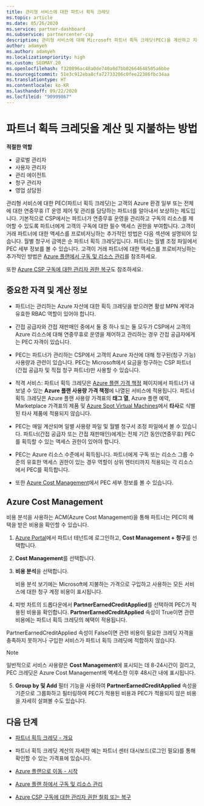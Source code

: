 ```yaml
---
title: 관리형 서비스에 대한 파트너 획득 크레딧
ms.topic: article
ms.date: 05/26/2020
ms.service: partner-dashboard
ms.subservice: partnercenter-csp
description: 관리형 서비스에 대해 Microsoft 파트너 획득 크레딧(PEC)을 계산하고 지불하는 방법과 자격을 갖추는 방법에 대해 알아봅니다.
author: adamyeh
ms.author: adamyeh
ms.localizationpriority: high
ms.custom: SEOMAY.20
ms.openlocfilehash: f320896ac48a0de740a0d7bb02664648505a6bbe
ms.sourcegitcommit: 51e3c912eba8cfa72733206c0fee22386fbc34aa
ms.translationtype: HT
ms.contentlocale: ko-KR
ms.lasthandoff: 09/22/2020
ms.locfileid: "90999867"
---
```

# <a name="how-the-partner-earned-credit-is-calculated-and-paid"></a>파트너 획득 크레딧을 계산 및 지불하는 방법

**적절한 역할**

- 글로벌 관리자
- 사용자 관리자
- 관리 에이전트
- 청구 관리자
- 영업 상담원

관리형 서비스에 대한 PEC(파트너 획득 크레딧)는 고객의 Azure 환경 일부 또는 전체에 대한 연중무휴 IT 운영 제어 및 관리를 담당하는 파트너를 알아내서 보상하는 제도입니다. 기본적으로 CSP에서는 파트너가 연중무휴 운영을 관리하고 구독의 리소스를 제어할 수 있도록 파트너에게 고객의 구독에 대한 필수 액세스 권한을 부여합니다. 고객이 거래 파트너에 대한 액세스를 프로비저닝하는 추가적인 방법은 다음 섹션에 설명되어 있습니다. 월별 청구서 금액은 순 파트너 획득 크레딧입니다. 파트너는 월별 조정 파일에서 PEC 세부 정보를 볼 수 있습니다. 고객이 거래 파트너에 대한 액세스를 프로비저닝하는 추가적인 방법은 [Azure 플랜에서 구독 및 리소스 관리](azure-plan-manage.md)를 참조하세요.

또한 [Azure CSP 구독에 대한 관리자 권한 복구](revoke-reinstate-csp.md)도 참조하세요.

## <a name="important-eligibility-and-calculation-information"></a>중요한 자격 및 계산 정보

- 파트너는 관리하는 Azure 자산에 대한 획득 크레딧을 받으려면 활성 MPN 계약과 유효한 RBAC 역할이 있어야 합니다. 

- 간접 공급자와 간접 재판매인 중에서 둘 중 하나 또는 둘 모두가 CSP에서 고객의 Azure 리소스에 대해 연중무휴로 운영을 제어하고 관리하는 경우 간접 공급자에게는 PEC 자격이 있습니다.

- PEC는 파트너가 관리하는 CSP에서 고객의 Azure 자산에 대해 청구된(청구 가능) 사용량과 관련이 있습니다. PEC는 Microsoft에서 요금을 청구하는 CSP 파트너(간접 공급자 및 직접 청구 파트너)만 사용할 수 있습니다. 

- 적격 서비스: 파트너 획득 크레딧은 [Azure 플랜 가격 책정](https://partner.microsoft.com/commerce/sales) 페이지에서 파트너가 내보낼 수 있는 **Azure 플랜 사용량 가격 책정**에 나열된 서비스에 적용됩니다. 파트너 획득 크레딧은 Azure 플랜 사용량 가격표의 **태그 열**, Azure 플랜 예약, Marketplace 가격표의 제품 및 [Azure Spot Virtual Machines](https://partner.microsoft.com/resources/collection/azure-spot-in-csp#/)에서 **타사**로 식별된 타사 제품에 적용되지 않습니다.

- PEC는 매일 계산되며 일별 사용량 파일 및 월별 청구서 조정 파일에서 볼 수 있습니다. 파트너(간접 공급자 또는 간접 재판매인)에게는 전체 기간 동안(연중무휴) PEC를 획득할 수 있는 액세스 권한이 있어야 합니다.  

- PEC는 Azure 리소스 수준에서 획득됩니다. 파트너에게 구독 또는 리소스 그룹 수준의 유효한 액세스 권한이 있는 경우 역할이 상위 엔터티까지 적용되는 각 리소스에서 PEC를 획득합니다.  

- 또한 [Azure Cost Management](/azure/cost-management-billing/costs/get-started-partners)에서 PEC 세부 정보를 볼 수 있습니다.

## <a name="azure-cost-management"></a>Azure Cost Management

비용 분석을 사용하는 ACM(Azure Cost Management)을 통해 파트너는 PEC의 혜택을 받은 비용을 확인할 수 있습니다.  

1. [Azure Portal](https://portal.azure.com)에서 파트너 테넌트에 로그인하고, **Cost Management + 청구**를 선택합니다.

2. **Cost Management**를 선택합니다.

3. **비용 분석**을 선택합니다.

   비용 분석 보기에는 Microsoft에 지불하는 가격으로 구입하고 사용하는 모든 서비스에 대한 청구 계정 비용이 표시됩니다.

4. 피벗 차트의 드롭다운에서 **PartnerEarnedCreditApplied**를 선택하여 PEC가 적용된 비용을 확인합니다. **PartnerEarnedCreditApplied** 속성이 True이면 관련 비용에는 파트너 획득 크레딧의 혜택이 적용됩니다. 

PartnerEarnedCreditApplied 속성이 False이면 관련 비용이 필요한 크레딧 자격을 충족하지 못하거나 구입한 서비스가 파트너 획득 크레딧에 적합하지 않습니다.

>[!NOTE] 
>일반적으로 서비스 사용량은 **Cost Management**에 표시되는 데 8-24시간이 걸리고, PEC 크레딧은 Azure Cost Management에 액세스한 이후 48시간 내에 표시됩니다.

5. **Group by 및 Add** 필터 기능을 사용하여 **PartnerEarnedCreditApplied** 속성을 기준으로 그룹화하고 필터링하여 PEC가 적용된 비용과 PEC가 적용되지 않은 비용을 자세히 살펴볼 수도 있습니다.

## <a name="next-steps"></a>다음 단계

- [파트너 획득 크레딧 - 개요](partner-earned-credit.md)

- 파트너 획득 크레딧 계산의 자세한 예는 파트너 센터 대시보드(로그인 필요)를 통해 확인할 수 있는 가격표에 있습니다.

- [Azure 플랜으로 이동 - 시작](azure-plan-get-started.md)

- [Azure 플랜 하에서 구독 및 리소스 관리](azure-plan-manage.md)

- [Azure CSP 구독에 대한 관리자 권한 철회 또는 복구](revoke-reinstate-csp.md)
